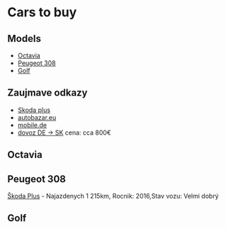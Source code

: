 # Cars to buy


## Models
- [Octavia](#octavia)
- [Peugeot 308](#peugeot-308)
- [Golf](#golf)


## Zaujmave odkazy
- [Skoda plus](www.skodaplus.cz)
- [autobazar.eu](https://skoda-octavia.autobazar.eu/hladaj/?made_from=2012&made_to=2021&BrandID[]=54&CarModelID[]=54|618&price_from=5400&price_to=10500&drivenkm_from=1&drivenkm_to=235273)
- [mobile.de](https://www.mobile.de/cz/osobn%C3%AD-v%C5%AFz/skoda-octavia/vhc:car,ms1:22900_10_,frn:2014,prx:11000,mlx:125000)
- [dovoz DE -> SK](https://www.autonazelanie.sk/inpage/ceny-pre-dovoz-aut/) cena: cca 800€



## Octavia

## Peugeot 308
[Škoda Plus](https://www.skodaplus.cz/Car/1832147/peugeot-308-1-2-i-60-kw-active/?isUsed=true&make=brand_25&priceRangeFrom=150000&priceRangeTo=280000&mileageRangeTo=125000&carsOrderBy=FIRST_REGISTRATION_DESC&isSkodaPlus=true&isOneYearCar=true) - Najazdenych 1 215km, Rocnik: 2016,Stav vozu: Velmi dobrý



## Golf

